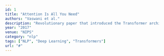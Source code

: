 ```yaml
---
id: 1
title: "Attention Is All You Need"
authors: "Vaswani et al."
description: "Revolutionary paper that introduced the Transformer architecture, fundamentally changing how we approach sequence modeling in NLP."
year: "2017"
venue: "NIPS"
category: "nlp"
tags: ["NLP", "Deep Learning", "Transformers"]
url: "#"
---
```


